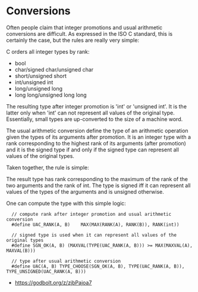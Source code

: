 
# Conversions #

Often people claim that integer promotions and usual arithmetic
conversions are difficult. As expressed in the ISO C standard,
this is certainly the case, but the rules are really very simple:


C orders all integer types by rank:

* bool
* char/signed char/unsigned char
* short/unsigned short
* int/unsigned int
* long/unsigned long
* long long/unsigned long long


The resulting type after integer promotion is 'int' or 'unsigned int'.
It is the latter only when 'int' can not represent all values of the
original type. Essentially, small types are up-converted to the size
of a machine word.


The usual arithmetic conversion define the type of an arithmetic
operation given the types of its arguments after promotion. It is an
integer type with a rank corresponding to the highest rank of its
arguments (after promotion) and it is the signed type if and only
if the signed type can represent all values of the original types.


Taken together, the rule is simple:

The result type has rank corresponding to the maximum of the
rank of the two arguments and the rank of int. The type is
signed iff it can represent all values of the types of the
arguments and is unsigned otherwise.



One can compute the type with this simple logic:


```
  // compute rank after integer promotion and usual arithmetic conversion
  #define UAC_RANK(A, B)	MAX(MAX(RANK(A), RANK(B)), RANK(int))

  // signed type is used when it can represent all values of the original types
  #define SGN_OK(A, B) (MAXVAL(TYPE(UAC_RANK(A, B))) >= MAX(MAXVAL(A), MAXVAL(B)))

  // type after usual arithmetic conversion
  #define UAC(A, B) TYPE_CHOOSE(SGN_OK(A, B), TYPE(UAC_RANK(A, B)), TYPE_UNSIGNED(UAC_RANK(A, B)))
```

* https://godbolt.org/z/zjbPajoa7


